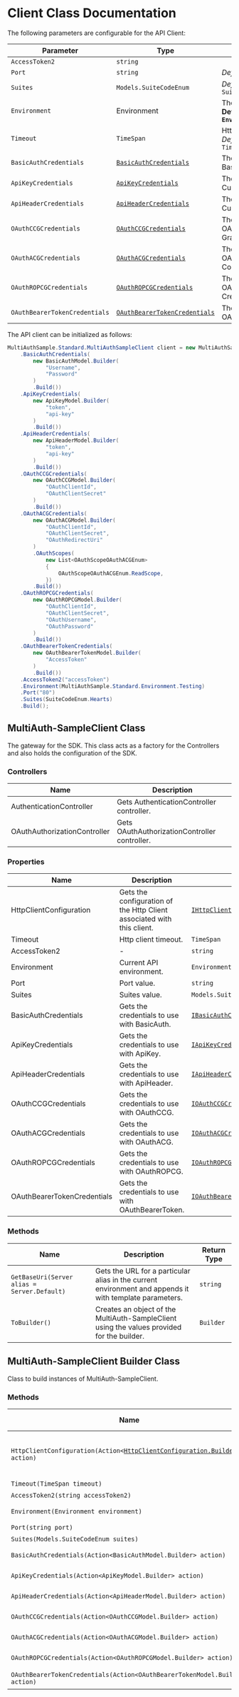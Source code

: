 
# Client Class Documentation

The following parameters are configurable for the API Client:

| Parameter | Type | Description |
|  --- | --- | --- |
| `AccessToken2` | `string` |  |
| `Port` | `string` | *Default*: `"80"` |
| `Suites` | `Models.SuiteCodeEnum` | *Default*: `SuiteCodeEnum.Hearts` |
| `Environment` | Environment | The API environment. <br> **Default: `Environment.Testing`** |
| `Timeout` | `TimeSpan` | Http client timeout.<br>*Default*: `TimeSpan.FromSeconds(100)` |
| `BasicAuthCredentials` | [`BasicAuthCredentials`]($a/basic-authentication.md) | The Credentials Setter for Basic Authentication |
| `ApiKeyCredentials` | [`ApiKeyCredentials`]($a/custom-query-parameter.md) | The Credentials Setter for Custom Query Parameter |
| `ApiHeaderCredentials` | [`ApiHeaderCredentials`]($a/custom-header-signature.md) | The Credentials Setter for Custom Header Signature |
| `OAuthCCGCredentials` | [`OAuthCCGCredentials`]($a/oauth-2-client-credentials-grant.md) | The Credentials Setter for OAuth 2 Client Credentials Grant |
| `OAuthACGCredentials` | [`OAuthACGCredentials`]($a/oauth-2-authorization-code-grant.md) | The Credentials Setter for OAuth 2 Authorization Code Grant |
| `OAuthROPCGCredentials` | [`OAuthROPCGCredentials`]($a/oauth-2-resource-owner-credentials-grant.md) | The Credentials Setter for OAuth 2 Resource Owner Credentials Grant |
| `OAuthBearerTokenCredentials` | [`OAuthBearerTokenCredentials`]($a/oauth-2-bearer-token.md) | The Credentials Setter for OAuth 2 Bearer token |

The API client can be initialized as follows:

```csharp
MultiAuthSample.Standard.MultiAuthSampleClient client = new MultiAuthSample.Standard.MultiAuthSampleClient.Builder()
    .BasicAuthCredentials(
        new BasicAuthModel.Builder(
            "Username",
            "Password"
        )
        .Build())
    .ApiKeyCredentials(
        new ApiKeyModel.Builder(
            "token",
            "api-key"
        )
        .Build())
    .ApiHeaderCredentials(
        new ApiHeaderModel.Builder(
            "token",
            "api-key"
        )
        .Build())
    .OAuthCCGCredentials(
        new OAuthCCGModel.Builder(
            "OAuthClientId",
            "OAuthClientSecret"
        )
        .Build())
    .OAuthACGCredentials(
        new OAuthACGModel.Builder(
            "OAuthClientId",
            "OAuthClientSecret",
            "OAuthRedirectUri"
        )
        .OAuthScopes(
            new List<OAuthScopeOAuthACGEnum>
            {
                OAuthScopeOAuthACGEnum.ReadScope,
            })
        .Build())
    .OAuthROPCGCredentials(
        new OAuthROPCGModel.Builder(
            "OAuthClientId",
            "OAuthClientSecret",
            "OAuthUsername",
            "OAuthPassword"
        )
        .Build())
    .OAuthBearerTokenCredentials(
        new OAuthBearerTokenModel.Builder(
            "AccessToken"
        )
        .Build())
    .AccessToken2("accessToken")
    .Environment(MultiAuthSample.Standard.Environment.Testing)
    .Port("80")
    .Suites(SuiteCodeEnum.Hearts)
    .Build();
```

## MultiAuth-SampleClient Class

The gateway for the SDK. This class acts as a factory for the Controllers and also holds the configuration of the SDK.

### Controllers

| Name | Description |
|  --- | --- |
| AuthenticationController | Gets AuthenticationController controller. |
| OAuthAuthorizationController | Gets OAuthAuthorizationController controller. |

### Properties

| Name | Description | Type |
|  --- | --- | --- |
| HttpClientConfiguration | Gets the configuration of the Http Client associated with this client. | [`IHttpClientConfiguration`](http-client-configuration.md) |
| Timeout | Http client timeout. | `TimeSpan` |
| AccessToken2 | - | `string` |
| Environment | Current API environment. | `Environment` |
| Port | Port value. | `string` |
| Suites | Suites value. | `Models.SuiteCodeEnum` |
| BasicAuthCredentials | Gets the credentials to use with BasicAuth. | [`IBasicAuthCredentials`]($a/basic-authentication.md) |
| ApiKeyCredentials | Gets the credentials to use with ApiKey. | [`IApiKeyCredentials`]($a/custom-query-parameter.md) |
| ApiHeaderCredentials | Gets the credentials to use with ApiHeader. | [`IApiHeaderCredentials`]($a/custom-header-signature.md) |
| OAuthCCGCredentials | Gets the credentials to use with OAuthCCG. | [`IOAuthCCGCredentials`]($a/oauth-2-client-credentials-grant.md) |
| OAuthACGCredentials | Gets the credentials to use with OAuthACG. | [`IOAuthACGCredentials`]($a/oauth-2-authorization-code-grant.md) |
| OAuthROPCGCredentials | Gets the credentials to use with OAuthROPCG. | [`IOAuthROPCGCredentials`]($a/oauth-2-resource-owner-credentials-grant.md) |
| OAuthBearerTokenCredentials | Gets the credentials to use with OAuthBearerToken. | [`IOAuthBearerTokenCredentials`]($a/oauth-2-bearer-token.md) |

### Methods

| Name | Description | Return Type |
|  --- | --- | --- |
| `GetBaseUri(Server alias = Server.Default)` | Gets the URL for a particular alias in the current environment and appends it with template parameters. | `string` |
| `ToBuilder()` | Creates an object of the MultiAuth-SampleClient using the values provided for the builder. | `Builder` |

## MultiAuth-SampleClient Builder Class

Class to build instances of MultiAuth-SampleClient.

### Methods

| Name | Description | Return Type |
|  --- | --- | --- |
| `HttpClientConfiguration(Action<`[`HttpClientConfiguration.Builder`](http-client-configuration-builder.md)`> action)` | Gets the configuration of the Http Client associated with this client. | `Builder` |
| `Timeout(TimeSpan timeout)` | Http client timeout. | `Builder` |
| `AccessToken2(string accessToken2)` | - | `Builder` |
| `Environment(Environment environment)` | Current API environment. | `Builder` |
| `Port(string port)` | Port value. | `Builder` |
| `Suites(Models.SuiteCodeEnum suites)` | Suites value. | `Builder` |
| `BasicAuthCredentials(Action<BasicAuthModel.Builder> action)` | Sets credentials for BasicAuth. | `Builder` |
| `ApiKeyCredentials(Action<ApiKeyModel.Builder> action)` | Sets credentials for ApiKey. | `Builder` |
| `ApiHeaderCredentials(Action<ApiHeaderModel.Builder> action)` | Sets credentials for ApiHeader. | `Builder` |
| `OAuthCCGCredentials(Action<OAuthCCGModel.Builder> action)` | Sets credentials for OAuthCCG. | `Builder` |
| `OAuthACGCredentials(Action<OAuthACGModel.Builder> action)` | Sets credentials for OAuthACG. | `Builder` |
| `OAuthROPCGCredentials(Action<OAuthROPCGModel.Builder> action)` | Sets credentials for OAuthROPCG. | `Builder` |
| `OAuthBearerTokenCredentials(Action<OAuthBearerTokenModel.Builder> action)` | Sets credentials for OAuthBearerToken. | `Builder` |

